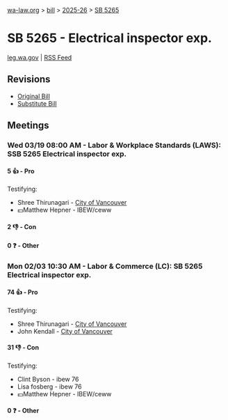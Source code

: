 [wa-law.org](/) > [bill](/bill/) > [2025-26](/bill/2025-26/) > [SB 5265](/bill/2025-26/sb/5265/)

# SB 5265 - Electrical inspector exp.
[leg.wa.gov](https://app.leg.wa.gov/billsummary?BillNumber=5265&Year=2025&Initiative=false) | [RSS Feed](./rss.xml)

## Revisions
* [Original Bill](1/)
* [Substitute Bill](S/)

## Meetings
### Wed 03/19 08:00 AM - Labor & Workplace Standards (LAWS): SSB 5265 Electrical inspector exp.
#### 5 👍 - Pro
Testifying:
* Shree Thirunagari - [City of Vancouver](/org/city_of_vancouver/)
* 💵Matthew Hepner - IBEW/ceww

#### 2 👎 - Con

#### 0 ❓ - Other

### Mon 02/03 10:30 AM - Labor & Commerce (LC): SB 5265 Electrical inspector exp.
#### 74 👍 - Pro
Testifying:
* Shree Thirunagari - [City of Vancouver](/org/city_of_vancouver/)
* John Kendall - [City of Vancouver](/org/city_of_vancouver/)

#### 31 👎 - Con
Testifying:
* Clint Byson - ibew 76
* Lisa fosberg - ibew 76
* 💵Matthew Hepner - IBEW/ceww

#### 0 ❓ - Other

